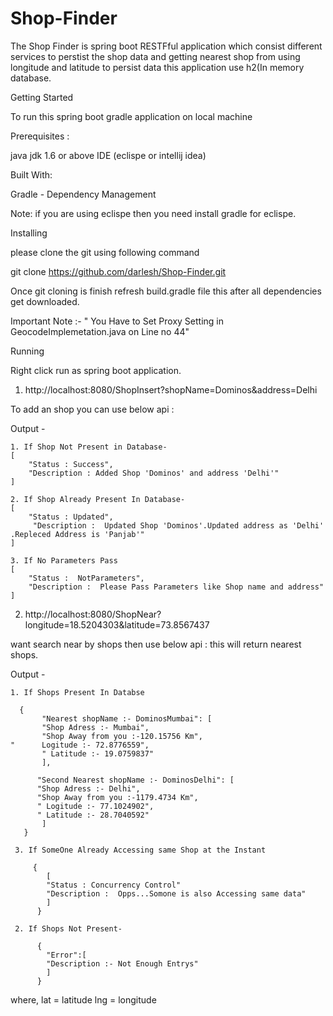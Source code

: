 # Shop-Finder

The Shop Finder is spring boot RESTFful application which consist different services to perstist the shop data and getting nearest shop from using longitude and latitude to persist data this application use h2(In memory database.

Getting Started 

To run this spring boot gradle application on local machine

Prerequisites :

java jdk 1.6 or above
IDE (eclispe or intellij idea)

Built With:

Gradle - Dependency Management

Note:
if you are using eclispe then you need install gradle for eclispe.

Installing

please clone the git using following command

   git clone https://github.com/darlesh/Shop-Finder.git
   
Once git cloning is finish refresh build.gradle file this after all dependencies get downloaded.

Important Note :- " You Have to Set Proxy Setting in GeocodeImplemetation.java on Line no 44"

Running

Right click run as spring boot application.



1.  http://localhost:8080/ShopInsert?shopName=Dominos&address=Delhi
  
  To add an shop you can use below api :
  
Output - 

    1. If Shop Not Present in Database-
    [
        "Status : Success",
        "Description : Added Shop 'Dominos' and address 'Delhi'"
    ]
    
    2. If Shop Already Present In Database- 
    [
        "Status : Updated",
         "Description :  Updated Shop 'Dominos'.Updated address as 'Delhi'  .Repleced Address is 'Panjab'"
    ]
    
    3. If No Parameters Pass
    [
        "Status :  NotParameters", 
        "Description :  Please Pass Parameters like Shop name and address"
    ]



2.  http://localhost:8080/ShopNear?longitude=18.5204303&latitude=73.8567437

   want search near by shops then use below api : this will return nearest shops.

Output - 

    1. If Shops Present In Databse 
    
      {
           "Nearest shopName :- DominosMumbai": [
           "Shop Adress :- Mumbai",
           "Shop Away from you :-120.15756 Km",
    "      Logitude :- 72.8776559",
           " Latitude :- 19.0759837"
           ],
      
          "Second Nearest shopName :- DominosDelhi": [
          "Shop Adress :- Delhi",
          "Shop Away from you :-1179.4734 Km",
          " Logitude :- 77.1024902",
          " Latitude :- 28.7040592"
           ]
       }
       
     3. If SomeOne Already Accessing same Shop at the Instant
     
         {
            [
            "Status : Concurrency Control"
            "Description :  Opps...Somone is also Accessing same data"
            ]
          }
       
     2. If Shops Not Present-
     
          {
            "Error":[
            "Description :- Not Enough Entrys"
            ]
          }
     

where, lat = latitude lng = longitude
